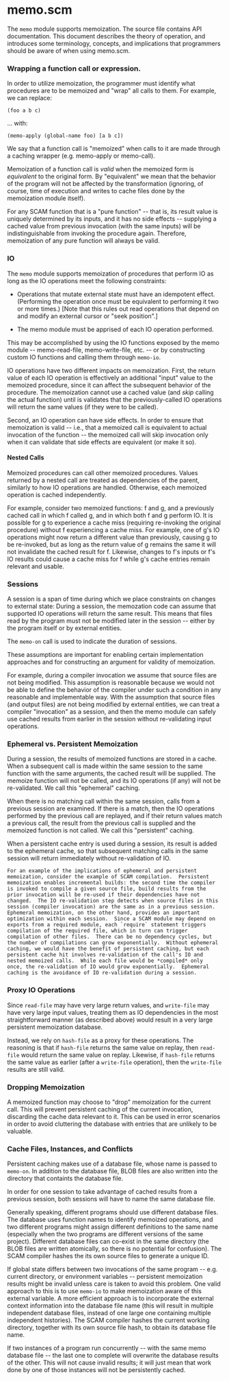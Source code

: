 # memo.scm

The `memo` module supports memoization.  The source file contains API
documentation.  This document describes the theory of operation, and
introduces some terminology, concepts, and implications that programmers
should be aware of when using memo.scm.


### Wrapping a function call or expression.

In order to utilize memoization, the programmer must identify what
procedures are to be memoized and "wrap" all calls to them.  For example, we
can replace:

    (foo a b c)

... with:

    (memo-apply (global-name foo) [a b c])

We say that a function call is "memoized" when calls to it are made through
a caching wrapper (e.g. memo-apply or memo-call).

Memoization of a function call is *valid* when the memoized form is
*equivalent* to the original form.  By "equivalent" we mean that the
behavior of the program will not be affected by the transformation
(ignoring, of course, time of execution and writes to cache files done by
the memoization module itself).

For any SCAM function that is a "pure function" -- that is, its result value
is uniquely determined by its inputs, and it has no side effects --
supplying a cached value from previous invocation (with the same inputs)
will be indistinguishable from invoking the procedure again.  Therefore,
memoization of any pure function will always be valid.


### IO

The `memo` module supports memoization of procedures that perform IO as long
as the IO operations meet the following constraints:

 - Operations that mutate external state must have an idempotent effect.
   (Performing the operation once must be equivalent to performing it two
   or more times.)  [Note that this rules out read operations that depend
   on and modify an external cursor or "seek position".]

 - The memo module must be apprised of each IO operation performed.

This may be accomplished by using the IO functions exposed by the memo
module -- memo-read-file, memo-write-file, etc. -- or by constructing custom
IO functions and calling them through `memo-io`.

IO operations have two different impacts on memoization.  First, the return
value of each IO operation is effectively an additional "input" value to the
memoized procedure, since it can affect the subsequent behavior of the
procedure.  The memoization cannot use a cached value (and *skip* calling
the actual function) until is validates that the previously-called IO
operations will return the same values (if they were to be called).

Second, an IO operation can have side effects.  In order to ensure that
memoization is valid -- i.e., that a memoized call is equivalent to actual
invocation of the function -- the memoized call will skip invocation only
when it can validate that side effects are equivalent (or make it so).


#### Nested Calls

Memoized procedures can call other memoized procedures.  Values returned by
a nested call are treated as dependencies of the parent, similarly to how IO
operations are handled.  Otherwise, each memoized operation is cached
independently.

For example, consider two memoized functions: f and g, and a previously
cached call in which f called g, and in which both f and g perform IO.  It
is possible for g to experience a cache miss (requiring re-invoking the
original procedure) without f experiencing a cache miss.  For example, one
of g's IO operations might now return a different value than previously,
causing g to be re-invoked, but as long as the return value of g remains the
same it will not invalidate the cached result for f.  Likewise, changes to
f's inputs or f's IO results could cause a cache miss for f while g's cache
entries remain relevant and usable.


### Sessions

A session is a span of time during which we place constraints on changes to
external state: During a session, the memozation code can assume that
supported IO operations will return the same result.  This means that files
read by the program must not be modified later in the session -- either by
the program itself or by external entities.

The `memo-on` call is used to indicate the duration of sessions.

These assumptions are important for enabling certain implementation
approaches and for constructing an argument for validity of memoization.

For example, during a compiler invocation we assume that source files are
not being modified.  This assumption is reasonable because we would not be
able to define the behavior of the compiler under such a condition in any
reasonable and implementable way.  With the assumption that source files
(and output files) are not being modified by external entities, we can treat
a compiler "invocation" as a session, and then the memo module can safely
use cached results from earlier in the session without re-validating input
operations.


### Ephemeral vs. Persistent Memoization

During a session, the results of memoized functions are stored in a cache.
When a subsequent call is made within the same session to the same function
with the same arguments, the cached result will be supplied.  The memoize
function will not be called, and its IO operations (if any) will not be
re-validated.  We call this "ephemeral" caching.

When there is no matching call within the same session, calls from a
previous session are examined.  If there is a match, then the IO operations
performed by the previous call are replayed, and if their return values
match a previous call, the result from the previous call is supplied and the
memoized function is not called.  We call this "persistent" caching.

When a persistent cache entry is used during a session, its result is added
to the ephemeral cache, so that subsequent matching calls in the same
session will return immediately without re-validation of IO.

    For an example of the implications of ephemeral and persistent
    memoization, consider the example of SCAM compilation.  Persistent
    memoization enables incremental builds: the second time the compiler
    is invoked to compile a given source file, build results from the
    prior invocation will be re-used if their dependencies have not
    changed.  The IO re-validation step detects when source files in this
    session (compiler invocation) are the same as in a previous session.
    Ephemeral memoization, on the other hand, provides an important
    optimization within each session.  Since a SCAM module may depend on
    exports from a required module, each `require` statement triggers
    compilation of the required file, which in turn can trigger
    compilation of other files.  There can be no dependency cycles, but
    the number of compilations can grow exponentially.  Without ephemeral
    caching, we would have the benefit of persistent caching, but each
    persistent cache hit involves re-validation of the call's IO and
    nested memoized calls.  While each file would be *compiled* only
    once, the re-validation of IO would grow exponentially.  Ephemeral
    caching is the avoidance of IO re-validation during a session.


### Proxy IO Operations

Since `read-file` may have very large return values, and `write-file` may
have very large input values, treating them as IO dependencies in the most
straightforward manner (as described above) would result in a very large
persistent memoization database.

Instead, we rely on `hash-file` as a proxy for these operations.  The
reasoning is that if `hash-file` returns the same value on replay, then
`read-file` would return the same value on replay.  Likewise, if `hash-file`
returns the same value as earlier (after a `write-file` operation), then the
`write-file` results are still valid.


### Dropping Memoization

A memoized function may choose to "drop" memoization for the current call.
This will prevent persistent caching of the current invocation, discarding
the cache data relevant to it.  This can be used in error scenarios in order
to avoid cluttering the database with entries that are unlikely to be
valuable.


### Cache Files, Instances, and Conflicts

Persistent caching makes use of a database file, whose name is passed to
`memo-on`.  In addition to the database file, BLOB files are also written
into the directory that containts the database file.

In order for one session to take advantage of cached results from a previous
session, both sessions will have to name the same database file.

Generally speaking, different programs should use different database files.
The database uses function names to identify memoized operations, and two
different programs might assign different definitions to the same name
(especially when the two programs are different versions of the same
project).  Different database files can co-exist in the same directory (the
BLOB files are written atomically, so there is no potential for confusion).
The SCAM compiler hashes the its own source files to generate a unique ID.

If global state differs between two invocations of the same program --
e.g. current directory, or environment variables -- persistent memoization
results might be invalid unless care is taken to avoid this problem.  One
valid approach to this is to use `memo-io` to make memoization aware of this
external variable.  A more efficient approach is to incorporate the external
context information into the database file name (this will result in
multiple independent database files, instead of one large one containing
multiple independent histories).  The SCAM compiler hashes the current
working directory, together with its own source file hash, to obtain its
database file name.

If two instances of a program run concurrently -- with the same memo
database file -- the last one to complete will overwrite the database
results of the other.  This will not cause invalid results; it will just
mean that work done by one of those instances will not be persistently
cached.
